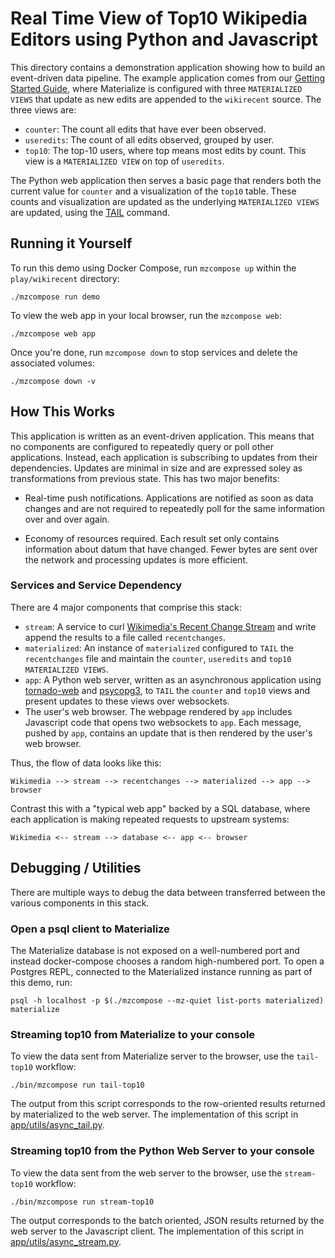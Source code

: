 # Real Time View of Top10 Wikipedia Editors using Python and Javascript

This directory contains a demonstration application showing how to build an event-driven data
pipeline. The example application comes from our [Getting Started Guide][], where Materialize is
configured with three `MATERIALIZED VIEWS` that update as new edits are appended to the
`wikirecent` source. The three views are:

- `counter`: The count all edits that have ever been observed.
- `useredits`: The count of all edits observed, grouped by user.
- `top10`: The top-10 users, where top means most edits by count. This view is a `MATERIALIZED
  VIEW` on top of `useredits`.

[Getting Started Guide]: https://materialize.com/docs/get-started/

The Python web application then serves a basic page that renders both the current value for
`counter` and a visualization of the `top10` table. These counts and visualization are updated
as the underlying `MATERIALIZED VIEWS` are updated, using the [TAIL][] command.

[TAIL]: https://materialize.com/docs/sql/tail/

## Running it Yourself

To run this demo using Docker Compose, run `mzcompose up` within the `play/wikirecent` directory:

    ./mzcompose run demo

To view the web app in your local browser, run the `mzcompose web`:

    ./mzcompose web app

Once you're done, run `mzcompose down` to stop services and delete the associated volumes:

    ./mzcompose down -v

## How This Works

This application is written as an event-driven application. This means that no components are
configured to repeatedly query or poll other applications. Instead, each application is
subscribing to updates from their dependencies. Updates are minimal in size and are expressed
soley as transformations from previous state. This has two major benefits:

- Real-time push notifications. Applications are notified as soon as data changes and are not
  required to repeatedly poll for the same information over and over again.

- Economy of resources required. Each result set only contains information about datum that have
  changed. Fewer bytes are sent over the network and processing updates is more efficient.

### Services and Service Dependency

There are 4 major components that comprise this stack:

- `stream`: A service to curl [Wikimedia's Recent Change Stream][] and write append the
  results to a file called `recentchanges`.
- `materialized`: An instance of `materialized` configured to `TAIL` the `recentchanges` file and
  maintain the `counter`, `useredits` and `top10` `MATERIALIZED VIEWS`.
- `app`: A Python web server, written as an asynchronous application using [tornado-web][] and
  [psycopg3][], to `TAIL` the `counter` and `top10` views and present updates to these views over
  websockets.
- The user's web browser. The webpage rendered by `app` includes Javascript code that opens two
  websockets to `app`. Each message, pushed by `app`, contains an update that is then rendered by
  the user's web browser.

[Wikimedia's Recent Change Stream]: https://stream.wikimedia.org/v2/stream/recentchange
[tornado-web]: https://www.tornadoweb.org/en/stable/
[psycopg3]: https://www.psycopg.org/psycopg3/

Thus, the flow of data looks like this:

    Wikimedia --> stream --> recentchanges --> materialized --> app --> browser

Contrast this with a "typical web app" backed by a SQL database, where each application is making
repeated requests to upstream systems:

    Wikimedia <-- stream --> database <-- app <-- browser

## Debugging / Utilities

There are multiple ways to debug the data between transferred between the various components in
this stack.

### Open a psql client to Materialize

The Materialize database is not exposed on a well-numbered port and instead docker-compose chooses
a random high-numbered port. To open a Postgres REPL, connected to the Materialized instance
running as part of this demo, run:

    psql -h localhost -p $(./mzcompose --mz-quiet list-ports materialized) materialize

### Streaming top10 from Materialize to your console

To view the data sent from Materialize server to the browser, use the `tail-top10` workflow:

    ./bin/mzcompose run tail-top10

The output from this script corresponds to the row-oriented results returned by materialized to
the web server. The implementation of this script in
[app/utils/async_tail.py](./app/utils/async_tail.py).

### Streaming top10 from the Python Web Server to your console

To view the data sent from the web server to the browser, use the `stream-top10` workflow:

    ./bin/mzcompose run stream-top10

The output corresponds to the batch oriented, JSON results returned by the web server to the
Javascript client. The implementation of this script in
[app/utils/async_stream.py](./app/utils/async_stream.py).
